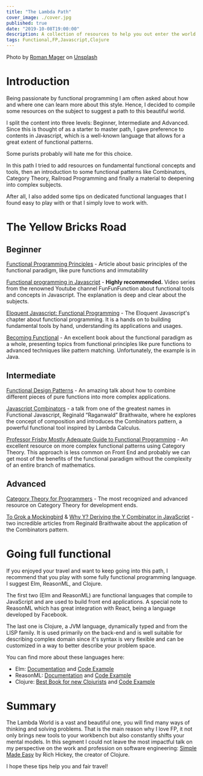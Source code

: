 ```yaml
---
title: "The Lambda Path"
cover_image: ./cover.jpg
published: true
date: "2019-10-08T19:00:00"
description: A collection of resources to help you out enter the world of Functional Programming
tags: Functional,FP,Javascript,Clojure
---
```


Photo by [Roman Mager](https://unsplash.com/@roman_lazygeek) on [Unsplash](https://unsplash.com/photos/5mZ_M06Fc9g)

# Introduction

Being passionate by functional programming I am often asked about how and where one can learn more about this style. Hence, I decided to compile some resources on the subject to suggest a path to this beautiful world.

I split the content into three levels: Beginner, Intermediate and Advanced. Since this is thought of as a starter to master path, I gave preference to contents in Javascript, which is a well-known language that allows for a great extent of functional patterns.

Some purists probably will hate me for this choice.

In this path I tried to add resources on fundamental functional concepts and tools, then an introduction to some functional patterns like Combinators, Category Theory, Railroad Programming and finally a material to deepening into complex subjects.

After all, I also added some tips on dedicated functional languages that I found easy to play with or that I simply love to work with.

# The Yellow Bricks Road

## Beginner

[Functional Programming Principles](https://www.freecodecamp.org/news/functional-programming-principles-in-javascript-1b8fc6c3563f/) - Article about basic principles of the functional paradigm, like pure functions and immutability

[Functional programming in Javascript](https://www.youtube.com/playlist?list=PL0zVEGEvSaeEd9hlmCXrk5yUyqUag-n84) - **Highly recommended.** Video series from the renowned Youtube channel FunFunFunction about functional tools and concepts in Javascript. The explanation is deep and clear about the subjects.

[Eloquent Javascript: Functional Programming](http://eloquentjavascript.net/1st_edition/chapter6.html) - The Eloquent Javascript's chapter about functional programming. It is a hands on to building fundamental tools by hand, understanding its applications and usages.

[Becoming Functional](http://shop.oreilly.com/product/0636920030331.do) - An excellent book about the functional paradigm as a whole, presenting topics from functional principles like pure functions to advanced techniques like pattern matching. Unfortunately, the example is in Java.

## Intermediate

[Functional Design Patterns](https://www.youtube.com/watch?v=E8I19uA-wGY&ab_channel=IvanPlyusnin) - An amazing talk about how to combine different pieces of pure functions into more complex applications.

[Javascript Combinators](https://vimeo.com/153097877) - a talk from one of the greatest names in Functional Javascript, Reginald “Raganwald” Braithwaite, where he explores the concept of composition and introduces the Combinators pattern, a powerful functional tool inspired by Lambda Calculus.

[Professor Frisby Mostly Adequate Guide to Functional Programming](https://mostly-adequate.gitbooks.io/mostly-adequate-guide/) - An excellent resource on more complex functional patterns using Category Theory. This approach is less common on Front End and probably we can get most of the benefits of the functional paradigm without the complexity of an entire branch of mathematics.

## Advanced

[Category Theory for Programmers](https://bartoszmilewski.com/2014/10/28/category-theory-for-programmers-the-preface/) - The most recognized and advanced resource on Category Theory for development ends.

[To Grok a Mockingbird](https://raganwald.com/2018/08/30/to-grok-a-mockingbird.html) & [Why Y? Deriving the Y Combinator in JavaScript](http://raganwald.com/2018/09/10/why-y.html) - two incredible articles from Reginald Braithwaite about the application of the Combinators pattern.

# Going full functional

If you enjoyed your travel and want to keep going into this path, I recommend that you play with some fully functional programming language. I suggest Elm, ReasonML, and Clojure.

The first two (Elm and ReasonML) are functional languages that compile to JavaScript and are used to build front end applications. A special note to ReasonML which has great integration with React, being a language developed by Facebook.

The last one is Clojure, a JVM language, dynamically typed and from the LISP family. It is used primarily on the back-end and is well suitable for describing complex domain since it's syntax is very flexible and can be customized in a way to better describe your problem space.

You can find more about these languages here:

- Elm: [Documentation](https://elm-lang.org/) and [Code Example](https://github.com/rtfeldman/elm-spa-example)
- ReasonML: [Documentation](https://reasonml.github.io/) and [Code Example](https://github.com/jihchi/reason-react-realworld-example-app)
- Clojure: [Best Book for new Clojurists](https://www.braveclojure.com/clojure-for-the-brave-and-true/) and [Code Example](https://github.com/furkan3ayraktar/clojure-polylith-realworld-example-app)

# Summary

The Lambda World is a vast and beautiful one, you will find many ways of thinking and solving problems. That is the main reason why I love FP, it not only brings new tools to your workbench but also constantly shifts your mental models. In this segment I could not leave the most impactful talk on my perspective on the work and profession on software engineering: [Simple Made Easy](https://www.infoq.com/presentations/Simple-Made-Easy/) by Rich Hickey, the creator of Clojure.

I hope these tips help you and fair travel!
